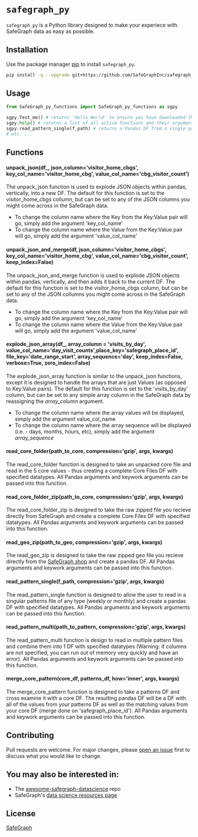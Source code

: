 # `safegraph_py`

`safegraph_py` is a Python library designed to make your experiece with SafeGraph data as easy as possible.

## Installation

Use the package manager [pip](https://pip.pypa.io/en/stable/) to install `safegraph_py`.

```bash
pip install -q --upgrade git+https://github.com/SafeGraphInc/safegraph_py
```

## Usage

```python
from SafeGraph_py_functions import SafeGraph_py_functions as sgpy

sgpy.Test_me() # returns 'Hello World' to ensure you have downloaded the library
sgpy.help() # returns a list of all active functions and their arguments in the safegraph_py library
sgpy.read_pattern_single(f_path) # returns a Pandas DF from a single patterns file
# etc. . . 
```

## Functions

#### unpack_json(df_, json_column='visitor_home_cbgs', key_col_name='visitor_home_cbg', value_col_name='cbg_visitor_count')

The unpack_json function is used to explode JSON objects within pandas, vertically, into a new DF. The default for this function is set to the visitor_home_cbgs collumn, but can be set to any of the JSON columns you might come across in the SafeGraph data. 
<br>
* To change the column name where the Key from the Key:Value pair will go, simply add the argument 'key_col_name'
* To change the column name where the Value from the Key:Value pair will go, simply add the argument 'value_col_name'

#### unpack_json_and_merge(df, json_column='visitor_home_cbgs', key_col_name='visitor_home_cbg', value_col_name='cbg_visitor_count', keep_index=False)

The unpack_json_and_merge function is used to explode JSON objects within pandas, vertically, and then adds it back to the current DF. The default for this function is set to the visitor_home_cbgs column, but can be set to any of the JSON collumns you might come across in the SafeGraph data.
<br>
* To change the column name where the Key from the Key:Value pair will go, simply add the argument 'key_col_name'
* To change the column name where the Value from the Key:Value pair will go, simply add the argument 'value_col_name'

#### explode_json_array(df_, array_column = 'visits_by_day', value_col_name='day_visit_counts',place_key='safegraph_place_id', file_key='date_range_start', array_sequence='day', keep_index=False, verbose=True, zero_index=False)

The explode_json_array function is similar to the unpack_json functions, except it is designed to handle the arrays that are just Values (as opposed to Key:Value pairs). The default for this function is set to the 'visits_by_day' column, but can be set to any simple array column in the SafeGraph data by reassigning the _array_column_ argument.
<br>
* To change the column name where the array values will be displayed, simply add the argument value_col_name
* To change the column name where the array sequence will be displayed (i.e. - days, months, hours, etc), simply add the argument _array_sequence_

#### read_core_folder(path_to_core, compression='gzip', args, kwargs)

The read_core_folder function is designed to take an unpacked core file and read in the 5 core values - thus creating a complete Core Files DF with specified datatypes. All Pandas arguments and keywork arguments can be passed into this function.

#### read_core_folder_zip(path_to_core, compression='gzip', args, kwargs)

The read_core_folder_zip is designed to take the raw zipped file you recieve directly from SafeGraph and create a complete Core Files DF with specified datatypes. All Pandas arguments and keywork arguments can be passed into this function.

#### read_geo_zip(path_to_geo, compression='gzip', args, kwargs)

The read_geo_zip is designed to take the raw zipped geo file you recieve directly from the [SafeGraph shop](https://shop.safegraph.com/) and create a pandas DF. All Pandas arguments and keywork arguments can be passed into this function.

#### read_pattern_single(f_path, compression='gzip', args, kwargs)

The read_pattern_single function is designed to allow the user to read in a singular patterns file of any type (weekly or monthly) and create a pandas DF with specified datatypes. All Pandas arguments and keywork arguments can be passed into this function.

#### read_pattern_multi(path_to_pattern, compression='gzip', args, kwargs)

The read_pattern_multi function is design to read in multiple pattern files and combine them into 1 DF with specified datatypes (Warning: if columns are not specified, you can run out of memory very quickly and have an error). All Pandas arguments and keywork arguments can be passed into this function.

#### merge_core_pattern(core_df, patterns_df, how='inner', args, kwargs)

The merge_core_pattern function is designed to take a patterns DF and cross examine it with a core DF. The resulting pandas DF will be a DF with all of the values from your patterns DF as well as the matching values from your core DF (merge done on 'safegraph_place_id'). All Pandas arguments and keywork arguments can be passed into this function.

## Contributing
Pull requests are welcome. For major changes, please [open an issue](https://github.com/SafeGraphInc/safegraph_py/issues/new) first to discuss what you would like to change.

## You may also be interested in: 
* The [awesome-safegraph-datascience](https://github.com/SafeGraphInc/awesome-safegraph-datascience) repo
* SafeGraph's [data science resources page](https://docs.safegraph.com/docs/data-science-resources)

## License
[SafeGraph](https://github.com/SafeGraphInc/safegraph_py/blob/master/LICENSE)
